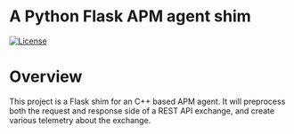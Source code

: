 # A Python Flask APM agent shim

[![License](https://img.shields.io/badge/License-BSD%202--Clause-orange.svg)](https://opensource.org/licenses/BSD-2-Clause)

# Overview
This project is a Flask shim for an C++ based APM agent.  It will preprocess both the request and response side of a REST API exchange, and create various telemetry about the exchange.


